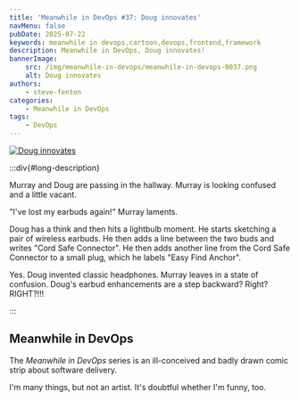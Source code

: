 ```yaml
---
title: 'Meanwhile in DevOps #37: Doug innovates'
navMenu: false
pubDate: 2025-07-22
keywords: meanwhile in devops,cartoon,devops,frontend,framework
description: Meanwhile in DevOps, Doug innovates!
bannerImage:
    src: /img/meanwhile-in-devops/meanwhile-in-devops-0037.png
    alt: Doug innovates
authors:
    - steve-fenton
categories:
    - Meanwhile in DevOps
tags:
    - DevOps
---
```


<a href="#long-description">
<img src="/img/meanwhile-in-devops/meanwhile-in-devops-0037.png" alt="Doug innovates" />
</a>

:::div{#long-description}

Murray and Doug are passing in the hallway. Murray is looking confused and a little vacant.

"I've lost my earbuds again!" Murray laments.

Doug has a think and then hits a lightbulb moment. He starts sketching a pair of wireless earbuds. He then adds a line between the two buds and writes "Cord Safe Connector". He then adds another line from the Cord Safe Connector to a small plug, which he labels "Easy Find Anchor".

Yes. Doug invented classic headphones. Murray leaves in a state of confusion. Doug's earbud enhancements are a step backward? Right? RIGHT?!!!

:::

## Meanwhile in DevOps

The *Meanwhile in DevOps* series is an ill-conceived and badly drawn comic strip about software delivery.

I'm many things, but not an artist. It's doubtful whether I'm funny, too.
